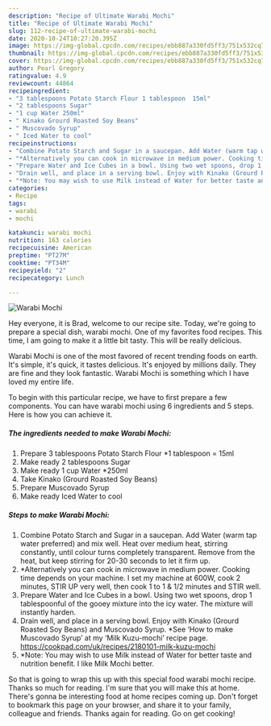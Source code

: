 ```yaml
---
description: "Recipe of Ultimate Warabi Mochi"
title: "Recipe of Ultimate Warabi Mochi"
slug: 112-recipe-of-ultimate-warabi-mochi
date: 2020-10-24T10:27:20.395Z
image: https://img-global.cpcdn.com/recipes/ebb887a330fd5ff3/751x532cq70/warabi-mochi-recipe-main-photo.jpg
thumbnail: https://img-global.cpcdn.com/recipes/ebb887a330fd5ff3/751x532cq70/warabi-mochi-recipe-main-photo.jpg
cover: https://img-global.cpcdn.com/recipes/ebb887a330fd5ff3/751x532cq70/warabi-mochi-recipe-main-photo.jpg
author: Pearl Gregory
ratingvalue: 4.9
reviewcount: 44864
recipeingredient:
- "3 tablespoons Potato Starch Flour 1 tablespoon  15ml"
- "2 tablespoons Sugar"
- "1 cup Water 250ml"
- " Kinako Grourd Roasted Soy Beans"
- " Muscovado Syrup"
- " Iced Water to cool"
recipeinstructions:
- "Combine Potato Starch and Sugar in a saucepan. Add Water (warm tap water preferred) and mix well. Heat over medium heat, stirring constantly, until colour turns completely transparent. Remove from the heat, but keep stirring for 20-30 seconds to let it firm up."
- "*Alternatively you can cook in microwave in medium power. Cooking time depends on your machine. I set my machine at 600W, cook 2 minutes, STIR UP very well, then cook 1 to 1 &amp; 1/2 minutes and STIR well."
- "Prepare Water and Ice Cubes in a bowl. Using two wet spoons, drop 1 tablespoonful of the gooey mixture into the icy water. The mixture will instantly harden."
- "Drain well, and place in a serving bowl. Enjoy with Kinako (Grourd Roasted Soy Beans) and Muscovado Syrup. *See ‘How to make Muscovado Syrup’ at my ‘Milk Kuzu-mochi’ recipe page. https://cookpad.com/uk/recipes/2180101-milk-kuzu-mochi"
- "*Note: You may wish to use Milk instead of Water for better taste and nutrition benefit. I like Milk Mochi better."
categories:
- Recipe
tags:
- warabi
- mochi

katakunci: warabi mochi 
nutrition: 163 calories
recipecuisine: American
preptime: "PT27M"
cooktime: "PT34M"
recipeyield: "2"
recipecategory: Lunch

---
```



![Warabi Mochi](https://img-global.cpcdn.com/recipes/ebb887a330fd5ff3/751x532cq70/warabi-mochi-recipe-main-photo.jpg)

Hey everyone, it is Brad, welcome to our recipe site. Today, we're going to prepare a special dish, warabi mochi. One of my favorites food recipes. This time, I am going to make it a little bit tasty. This will be really delicious.

Warabi Mochi is one of the most favored of recent trending foods on earth. It's simple, it's quick, it tastes delicious. It's enjoyed by millions daily. They are fine and they look fantastic. Warabi Mochi is something which I have loved my entire life.




To begin with this particular recipe, we have to first prepare a few components. You can have warabi mochi using 6 ingredients and 5 steps. Here is how you can achieve it.

<!--inarticleads1-->

##### The ingredients needed to make Warabi Mochi:

1. Prepare 3 tablespoons Potato Starch Flour *1 tablespoon = 15ml
1. Make ready 2 tablespoons Sugar
1. Make ready 1 cup Water *250ml
1. Take  Kinako (Grourd Roasted Soy Beans)
1. Prepare  Muscovado Syrup
1. Make ready  Iced Water to cool




<!--inarticleads2-->

##### Steps to make Warabi Mochi:

1. Combine Potato Starch and Sugar in a saucepan. Add Water (warm tap water preferred) and mix well. Heat over medium heat, stirring constantly, until colour turns completely transparent. Remove from the heat, but keep stirring for 20-30 seconds to let it firm up.
1. *Alternatively you can cook in microwave in medium power. Cooking time depends on your machine. I set my machine at 600W, cook 2 minutes, STIR UP very well, then cook 1 to 1 &amp; 1/2 minutes and STIR well.
1. Prepare Water and Ice Cubes in a bowl. Using two wet spoons, drop 1 tablespoonful of the gooey mixture into the icy water. The mixture will instantly harden.
1. Drain well, and place in a serving bowl. Enjoy with Kinako (Grourd Roasted Soy Beans) and Muscovado Syrup. *See ‘How to make Muscovado Syrup’ at my ‘Milk Kuzu-mochi’ recipe page. https://cookpad.com/uk/recipes/2180101-milk-kuzu-mochi
1. *Note: You may wish to use Milk instead of Water for better taste and nutrition benefit. I like Milk Mochi better.




So that is going to wrap this up with this special food warabi mochi recipe. Thanks so much for reading. I'm sure that you will make this at home. There's gonna be interesting food at home recipes coming up. Don't forget to bookmark this page on your browser, and share it to your family, colleague and friends. Thanks again for reading. Go on get cooking!
